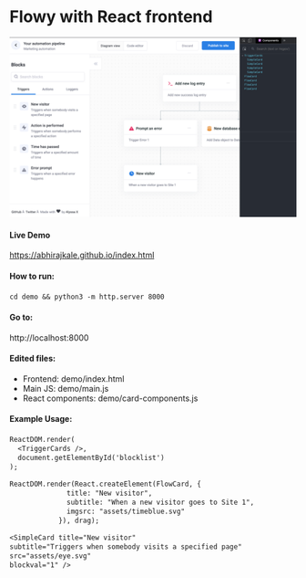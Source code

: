 # Flowy with React frontend

![alt text](https://github.com/abhirajkale/flowy/blob/master/demo/assets/flowly-w-react.png?raw=true)

#### Live Demo
https://abhirajkale.github.io/index.html

#### How to run:
```cd demo && python3 -m http.server 8000```
#### Go to:
http://localhost:8000

#### Edited files:
* Frontend: demo/index.html
* Main JS:  demo/main.js
* React components: demo/card-components.js

#### Example Usage:
```
ReactDOM.render(
  <TriggerCards />,
  document.getElementById('blocklist')
);
```
```
ReactDOM.render(React.createElement(FlowCard, {
              title: "New visitor",
              subtitle: "When a new visitor goes to Site 1",
              imgsrc: "assets/timeblue.svg"
            }), drag);
```
```
<SimpleCard title="New visitor" 
subtitle="Triggers when somebody visits a specified page" 
src="assets/eye.svg" 
blockval="1" />
```

